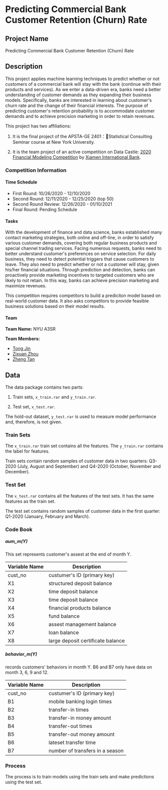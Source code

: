 # Predicting Commercial Bank Customer Retention (Churn) Rate

## Project Name

Predicting Commercial Bank Customer Retention (Churn) Rate

## Description

This project applies machine learning techniques to predict whether or not customers of a commercial bank will stay with the bank (continue with their products and services). As we enter a data-driven era, banks need a better understanding of customer demands as they expanding their business models. Specifically, banks are interested in learning about customer's churn rate and the change of their financial interests. The purpose of predicting customer's retention probability is to accommodate customer demands and to achieve precision marketing in order to retain revenues.

This project has two affiliations: 

1. It is the final project of the APSTA-GE 2401：Statistical Consulting Seminar course at New York University.

2. It is the team project of an active competition on Data Castle: [2020 Financial Modeling Competition](https://www.dcjingsai.com/v2/cmptDetail.html?id=439) by [Xiamen International Bank](https://www.xib.com.cn/english/). 

### Competition Information

#### Time Schedule

- First Round: 10/26/2020 - 12/10/2020
- Second Round: 12/11/2020 - 12/25/2020 (top 50)
- Second Round Review: 12/26/2020 - 01/10/2021
- Final Round: Pending Schedule

#### Tasks

With the development of finance and data science, banks established many contact marketing strategies, both online and off-line, in order to satisfy various customer demands, covering both regular business products and special channel trading services. Facing numerous requests, banks need to better understand customer's preferences on service selection. For daily business, they need to detect potential triggers that cause customers to leave. They also need to predict whether or not a customer will stay, given his/her financial situations. Through prediction and detection, banks can proactively provide marketing incentives to targeted customers who are likely to not retain. In this way, banks can achieve precision marketing and maximize revenues. 

This competition requires competitors to build a prediciton model based on real-world customer data. It also asks competitors to provide feasible business solutions based on their model results.

#### Team

**Team Name:** NYU A3SR

**Team Members:**

- [Tong Jin](https://github.com/tong-jin-nyu)
- [Zixuan Zhou](https://github.com/timzhou1009)
- [Zheng Tan](https://github.com/ZhengAndyTan)

## Data

The data package contains two parts: 

1. Train sets, `x_train.rar` and `y_train.rar`.

2. Test set, `x_test.rar`.

The hold-out dataset, `y_test.rar` is used to measure model performance and, therefore, is not given.

### Train Sets

The `x_train.rar` train set contains all the features. The `y_train.rar` contains the label for features. 

Train sets contain random samples of customer data in two quarters: Q3-2020 (July, August and September) and Q4-2020 (October, November and December). 

### Test Set

The `x_test.rar` contains all the features of the test sets. It has the same features as the train set. 

The test set contains random samples of customer data in the first quarter: Q1-2020 (January, February and March).

### Code Book
##### aum_m(Y) 
This set represents customer's assest at the end of month Y.

| Variable Name | Description |
| ------------- | ------------- |
| cust_no  | custumer's ID (primary key)  |
| X1  | structured deposit balance |
| X2  | time deposit balance  |
| X3  | time deposit balance  |
| X4  | financial products balance  |
| X5  | fund balance  |
| X6  | assest management balance  |
| X7  | loan balance  |
| X8  | large deposit certificate balance  |

##### behavior_m(Y) 
records customers' behaviors in month Y.
B6 and B7 only have data on month 3, 6, 9 and 12.

| Variable Name | Description |
| ------------- | ------------- |
| cust_no  | custumer's ID (primary key)  |
| B1  | mobile banking login times |
| B2  | transfer-in times |
| B3  | transfer-in money amount  |
| B4  | transfer-out times |
| B5  | transfer-out money amount  |
| B6  | lateset transfer time  |
| B7  | number of transfers in a season |


### Process

The process is to train models using the train sets and make predictions using the test set.
